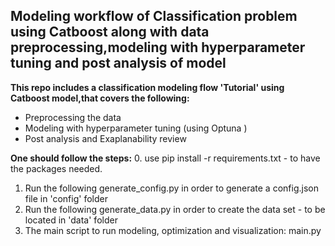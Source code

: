 ## Modeling workflow of Classification problem using Catboost along with data preprocessing,modeling with hyperparameter tuning and post analysis of model

**This repo includes a classification modeling flow 'Tutorial' using Catboost model,that covers the following:**
* Preprocessing the data
* Modeling with hyperparameter tuning (using Optuna )
* Post analysis and Exaplanability review

**One should follow the steps:**
0. use pip install -r requirements.txt - to have the packages needed.
1. Run the following generate_config.py in order to generate a config.json file in 'config' folder
2. Run the following generate_data.py in order to create the data set - to be located in 'data' folder
3. The main script to run modeling, optimization and visualization: main.py
